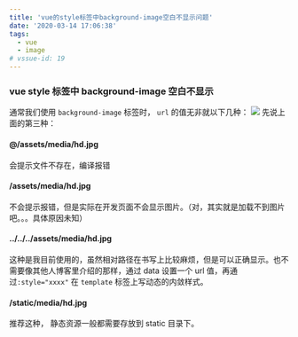 ```yaml
---
title: 'vue的style标签中background-image空白不显示问题'
date: '2020-03-14 17:06:38'
tags:
  - vue
  - image
# vssue-id: 19
---
```


### vue style 标签中 background-image 空白不显示

通常我们使用 `background-image` 标签时， `url` 的值无非就以下几种：
![](https://chatflow-files-cdn-1256085166.file.myqcloud.com/20181012193137547.png)
先说上面的第三种：

#### @/assets/media/hd.jpg

会提示文件不存在，编译报错

#### /assets/media/hd.jpg

不会提示报错，但是实际在开发页面不会显示图片。（对，其实就是加载不到图片吧。。。具体原因未知）

#### ../../../assets/media/hd.jpg

这种是我目前使用的，虽然相对路径在书写上比较麻烦，但是可以正确显示。也不需要像其他人博客里介绍的那样，通过 data 设置一个 url 值，再通过`:style="xxxx"` 在 `template` 标签上写动态的内敛样式。

#### /static/media/hd.jpg

推荐这种， 静态资源一般都需要存放到 static 目录下。

